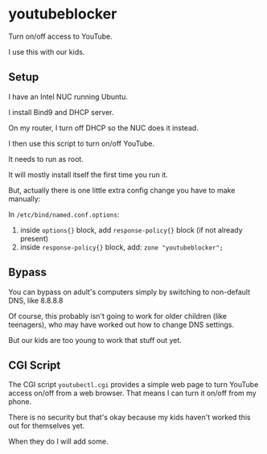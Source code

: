 # youtubeblocker

Turn on/off access to YouTube.

I use this with our kids.

## Setup

I have an Intel NUC running Ubuntu.

I install Bind9 and DHCP server.

On my router, I turn off DHCP so the NUC does it instead.

I then use this script to turn on/off YouTube.

It needs to run as root.

It will mostly install itself the first time you run it.

But, actually there is one little extra config change you have to make manually:

In `/etc/bind/named.conf.options`:

1. inside `options{}` block, add `response-policy{}` block (if not already present)
3. inside `response-policy{}` block, add: `zone "youtubeblocker";`


## Bypass

You can bypass on adult's computers simply by switching to non-default DNS, like 8.8.8.8

Of course, this probably isn't going to work for older children (like teenagers), who may have worked out how to change DNS settings.

But our kids are too young to work that stuff out yet.

## CGI Script

The CGI script `youtubectl.cgi` provides a simple web page to turn YouTube access on/off from a web browser. That means I can turn it on/off from my phone.

There is no security but that's okay because my kids haven't worked this out for themselves yet.

When they do I will add some.
